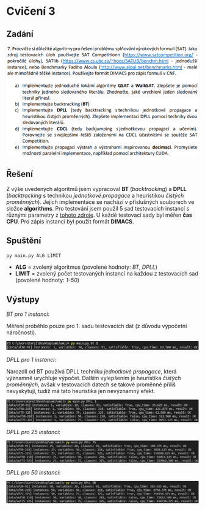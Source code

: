 # Cvičení 3

## Zadání

![](images/Assignment.png)

## Řešení

Z výše uvedených algoritmů jsem vypracoval **BT** (*backtracking*) a **DPLL** (*backtracking* s technikou *jednotkové propagace* a heuristikou *čistých proměnných*). Jejich implementace se nachází v příslušných souborech ve složce **algorithms**. Pro testování jsem použil 5 sad testovacích instancí s různými parametry z [tohoto zdroje](https://www.cs.ubc.ca/~hoos/SATLIB/benchm.html). U každé testovací sady byl měřen **čas CPU**. Pro zápis instancí byl použit formát **DIMACS**. 

## Spuštění

`py main.py ALG LIMIT`

* **ALG** = zvolený algoritmus (povolené hodnoty: *BT*, *DPLL*)
* **LIMIT** = zvolený počet testovaných instancí na každou z testovacích sad (povolené hodnoty: *1–50*)

## Výstupy

*BT pro 1 instanci*:

Měření proběhlo pouze pro 1. sadu testovacích dat (z důvodu výpočetní náročnosti).

![](images/BT1.png)

*DPLL pro 1 instanci*:

Narozdíl od BT používá DPLL techniku *jednotkové propagace*, která významně urychluje výpočet. Dalším vylepšením je heuristika *čistých proměnných*, avšak v testovacích datech se takové proměnné příliš nevyskytují, tudíž má tato heuristika jen nevýznamný efekt.

![](images/DPLL1.png)

*DPLL pro 25 instancí*:

![](images/DPLL25.png)

*DPLL pro 50 instancí*:

![](images/DPLL50.png)
